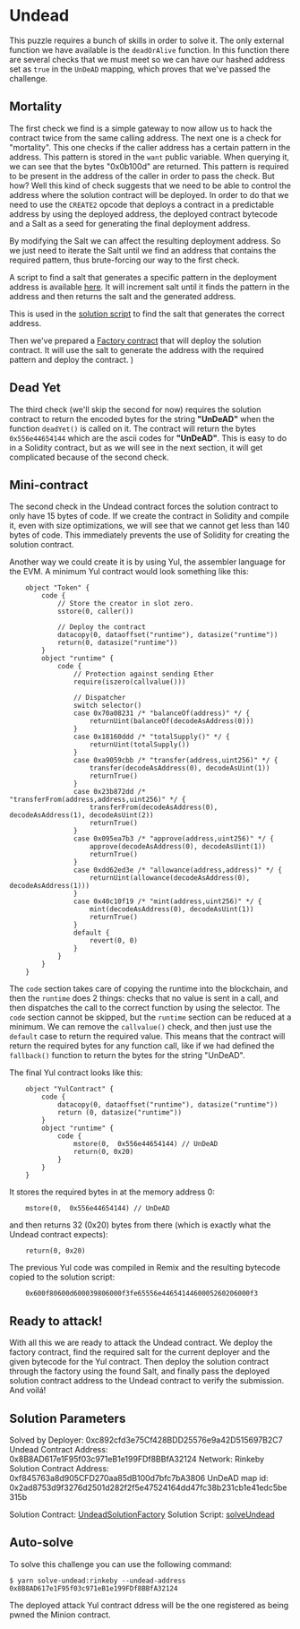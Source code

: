 # Undead

This puzzle requires a bunch of skills in order to solve it. The only external function we have available is the `deadOrAlive` function. In this function there are several checks that we must meet so we can have our hashed address set as `true` in the `UnDeAD` mapping, which proves that we've passed the challenge.

## Mortality

The first check we find is a simple gateway to now allow us to hack the contract twice from the same calling address. The next one is a check for "mortality". This one checks if the caller address has a certain pattern in the address. This pattern is stored in the `want` public variable. When querying it, we can see that the bytes "0x0b100d" are returned. This pattern is required to be present in the address of the caller in order to pass the check. But how? Well this kind of check suggests that we need to be able to control the address where the solution contract will be deployed. In order to do that we need to use the `CREATE2` opcode that deploys a contract in a predictable address by using the deployed address, the deployed contract bytecode and a Salt as a seed for generating the final deployment address.

By modifying the Salt we can affect the resulting deployment address. So we just need to iterate the Salt until we find an address that contains the required pattern, thus brute-forcing our way to the first check.

A script to find a salt that generates a specific pattern in the deployment address is available [here](./scripts/utils/findAddress.ts). It will increment salt until it finds the pattern in the address and then returns the salt and the generated address.

This is used in the [solution script](./tasks/solveUndead.ts) to find the salt that generates the correct address.

Then we've prepared a [Factory contract](./contracts/solutions/UndeadSolutionFactory.sol) that will deploy the solution contract. It will use the salt to generate the address with the required pattern and deploy the contract.
)

## Dead Yet

The third check (we'll skip the second for now) requires the solution contract to return the encoded bytes for the string **"UnDeAD"** when the function `deadYet()` is called on it. The contract will return the bytes `0x556e44654144` which are the ascii codes for **"UnDeAD"**. This is easy to do in a Solidity contract, but as we will see in the next section, it will get complicated because of the second check.

## Mini-contract

The second check in the Undead contract forces the solution contract to only have 15 bytes of code. If we create the contract in Solidity and compile it, even with size optimizations, we will see that we cannot get less than 140 bytes of code. This immediately prevents the use of Solidity for creating the solution contract.

Another way we could create it is by using Yul, the assembler language for the EVM. A minimum Yul contract would look something like this:

```
    object "Token" {
        code {
            // Store the creator in slot zero.
            sstore(0, caller())

            // Deploy the contract
            datacopy(0, dataoffset("runtime"), datasize("runtime"))
            return(0, datasize("runtime"))
        }
        object "runtime" {
            code {
                // Protection against sending Ether
                require(iszero(callvalue()))

                // Dispatcher
                switch selector()
                case 0x70a08231 /* "balanceOf(address)" */ {
                    returnUint(balanceOf(decodeAsAddress(0)))
                }
                case 0x18160ddd /* "totalSupply()" */ {
                    returnUint(totalSupply())
                }
                case 0xa9059cbb /* "transfer(address,uint256)" */ {
                    transfer(decodeAsAddress(0), decodeAsUint(1))
                    returnTrue()
                }
                case 0x23b872dd /* "transferFrom(address,address,uint256)" */ {
                    transferFrom(decodeAsAddress(0), decodeAsAddress(1), decodeAsUint(2))
                    returnTrue()
                }
                case 0x095ea7b3 /* "approve(address,uint256)" */ {
                    approve(decodeAsAddress(0), decodeAsUint(1))
                    returnTrue()
                }
                case 0xdd62ed3e /* "allowance(address,address)" */ {
                    returnUint(allowance(decodeAsAddress(0), decodeAsAddress(1)))
                }
                case 0x40c10f19 /* "mint(address,uint256)" */ {
                    mint(decodeAsAddress(0), decodeAsUint(1))
                    returnTrue()
                }
                default {
                    revert(0, 0)
                }
            }
        }
    }
```

The `code` section takes care of copying the runtime into the blockchain, and then the `runtime` does 2 things: checks that no value is sent in a call, and then dispatches the call to the correct function by using the selector. The `code` section cannot be skipped, but the `runtime` section can be reduced at a minimum. We can remove the `callvalue()` check, and then just use the `default` case to return the required value. This means that the contract will return the required bytes for any function call, like if we had defined the `fallback()` function to return the bytes for the string "UnDeAD".

The final Yul contract looks like this:

```
    object "YulContract" {
        code {
            datacopy(0, dataoffset("runtime"), datasize("runtime"))
            return (0, datasize("runtime"))
        }
        object "runtime" {
            code {
                mstore(0,  0x556e44654144) // UnDeAD
                return(0, 0x20)
            }
        }
    }
```

It stores the required bytes in at the memory address 0:

```
    mstore(0,  0x556e44654144) // UnDeAD
```

and then returns 32 (0x20) bytes from there (which is exactly what the Undead contract expects):

```
    return(0, 0x20)
```

The previous Yul code was compiled in Remix and the resulting bytecode copied to the solution script:

```
    0x600f80600d600039806000f3fe65556e4465414460005260206000f3
```

## Ready to attack!

With all this we are ready to attack the Undead contract. We deploy the factory contract, find the required salt for the current deployer and the given bytecode for the Yul contract. Then deploy the solution contract through the factory using the found Salt, and finally pass the deployed solution contract address to the Undead contract to verify the submission. And voilá!

## Solution Parameters

Solved by Deployer: 0xc892cfd3e75Cf428BDD25576e9a42D515697B2C7
Undead Contract Address: 0x8B8AD617e1F95f03c971eB1e199FDf8BBfA32124
Network: Rinkeby
Solution Contract Address: 0xf845763a8d905CFD270aa85dB100d7bfc7bA3806
UnDeAD map id: 0x2ad8753d9f3276d2501d282f2f5e47524164dd47fc38b231cb1e41edc5be315b

Solution Contract: [UndeadSolutionFactory](./contracts/solutions/UndeadSolutionFactory.sol)
Solution Script: [solveUndead](./tasks/solveUndead.ts)

## Auto-solve

To solve this challenge you can use the following command:

```
$ yarn solve-undead:rinkeby --undead-address 0x8B8AD617e1F95f03c971eB1e199FDf8BBfA32124
```

The deployed attack Yul contract ddress will be the one registered as being pwned the Minion contract.
